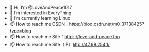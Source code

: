 - 👋 Hi, I’m @LoveAndPeace1017
- 👀 I’m interested in EveryThing
- 🌱 I’m currently learning Linux
- 📫 How to reach me CSDN：https://blog.csdn.net/m0_37138425?type=blog
- 📫 How to reach me Site：https://love-and-peace.top
- 📫 How to reach me Site（IP）http://47.98.254.1/

<!---
LoveAndPeace1017/LoveAndPeace1017 is a ✨ special ✨ repository because its `README.md` (this file) appears on your GitHub profile.
You can click the Preview link to take a look at your changes.
--->
